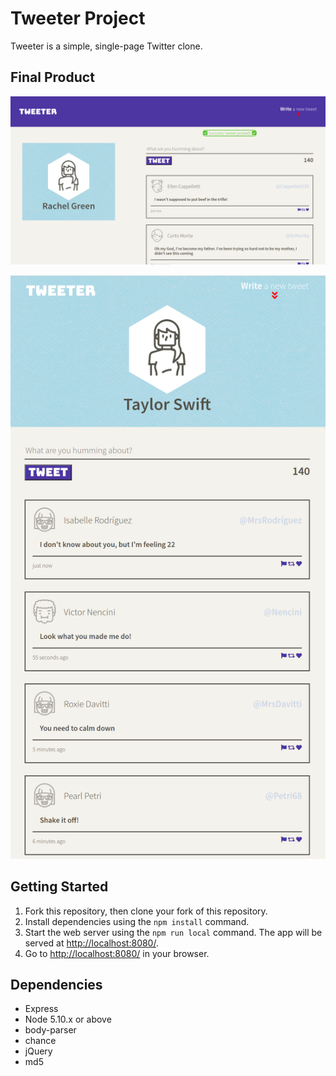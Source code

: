 # Tweeter Project

Tweeter is a simple, single-page Twitter clone.

## Final Product

!["Successful tweet on a desktop page"](https://github.com/MitchWAldrich/tweeter/blob/master/docs/Tweeter-Successful-Post.png?raw=true)

!["Narrow page layout"](https://github.com/MitchWAldrich/tweeter/blob/master/docs/Tweeter-narrow-layout.png?raw=true)

## Getting Started

1. Fork this repository, then clone your fork of this repository.
2. Install dependencies using the `npm install` command.
3. Start the web server using the `npm run local` command. The app will be served at <http://localhost:8080/>.
4. Go to <http://localhost:8080/> in your browser.

## Dependencies

- Express
- Node 5.10.x or above
- body-parser
- chance
- jQuery
- md5
